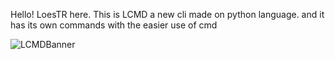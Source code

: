 Hello! LoesTR here. This is LCMD a new cli made on python language.
and it has its own commands with the easier use of cmd

![LCMDBanner](https://github.com/user-attachments/assets/f7a54364-f998-45a7-8560-f02d596c5014)
